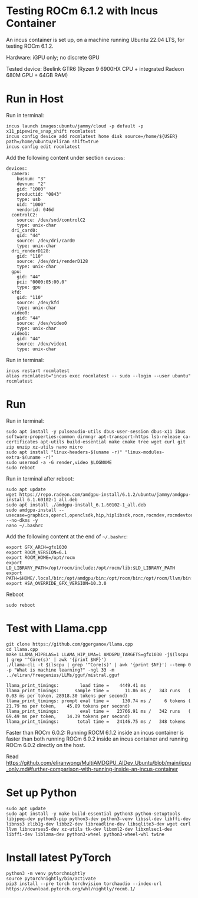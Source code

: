 # Testing ROCm 6.1.2 with Incus Container

An incus container is set up, on a machine running Ubuntu 22.04 LTS, for testing ROCm 6.1.2.

Hardware: iGPU only; no discrete GPU

Tested device: Beelink GTR6 (Ryzen 9 6900HX CPU + integrated Radeon 680M GPU + 64GB RAM)

# Run in Host

Run in terminal:

```
incus launch images:ubuntu/jammy/cloud -p default -p x11_pipewire_snap_shift rocmlatest
incus config device add rocmlatest home disk source=/home/${USER} path=/home/ubuntu/eliran shift=true
incus config edit rocmlatest
```

Add the following content under section `devices`:

```
devices:
  camera:
    busnum: "3"
    devnum: "2"
    gid: "1000"
    productid: "0843"
    type: usb
    uid: "1000"
    vendorid: 046d
  controlC2:
    source: /dev/snd/controlC2
    type: unix-char
  dri_card0:
    gid: "44"
    source: /dev/dri/card0
    type: unix-char
  dri_renderD128:
    gid: "110"
    source: /dev/dri/renderD128
    type: unix-char
  gpu:
    gid: "44"
    pci: "0000:05:00.0"
    type: gpu
  kfd:
    gid: "110"
    source: /dev/kfd
    type: unix-char
  video0:
    gid: "44"
    source: /dev/video0
    type: unix-char
  video1:
    gid: "44"
    source: /dev/video1
    type: unix-char
```

Run in terminal:

```
incus restart rocmlatest
alias rocmlatest="incus exec rocmlatest -- sudo --login --user ubuntu"
rocmlatest
```

# Run

Run in terminal:

```
sudo apt install -y pulseaudio-utils dbus-user-session dbus-x11 ibus software-properties-common dirmngr apt-transport-https lsb-release ca-certificates apt-utils build-essential make cmake tree wget curl git zip unzip xz-utils nano micro
sudo apt install "linux-headers-$(uname -r)" "linux-modules-extra-$(uname -r)"
sudo usermod -a -G render,video $LOGNAME
sudo reboot
```

Run in terminal after reboot:

```
sudo apt update
wget https://repo.radeon.com/amdgpu-install/6.1.2/ubuntu/jammy/amdgpu-install_6.1.60102-1_all.deb
sudo apt install ./amdgpu-install_6.1.60102-1_all.deb
sudo amdgpu-install --usecase=graphics,opencl,openclsdk,hip,hiplibsdk,rocm,rocmdev,rocmdevtools,lrt,mllib,mlsdk,openmpsdk,multimedia,multimediasdk --no-dkms -y
nano ~/.bashrc
```

Add the following content at the end of `~/.bashrc`:

```
export GFX_ARCH=gfx1030
export ROCM_VERSION=6.1
export ROCM_HOME=/opt/rocm
export LD_LIBRARY_PATH=/opt/rocm/include:/opt/rocm/lib:$LD_LIBRARY_PATH
export PATH=$HOME/.local/bin:/opt/amdgpu/bin:/opt/rocm/bin:/opt/rocm/llvm/bin:/opt/rocm/libexec/amdsmi_cli:$PATH
export HSA_OVERRIDE_GFX_VERSION=10.3.0
```

Reboot

```
sudo reboot
```

# Test with Llama.cpp

```
git clone https://github.com/ggerganov/llama.cpp
cd llama.cpp
make LLAMA_HIPBLAS=1 LLAMA_HIP_UMA=1 AMDGPU_TARGETS=gfx1030 -j$(lscpu | grep '^Core(s)' | awk '{print $NF}')
./llama-cli -t $(lscpu | grep '^Core(s)' | awk '{print $NF}') --temp 0 -p "What is machine learning?" -ngl 33 -m ../eliran/freegenius/LLMs/gguf/mistral.gguf
```

```
llama_print_timings:        load time =    4449.41 ms
llama_print_timings:      sample time =      11.86 ms /   343 runs   (    0.03 ms per token, 28918.30 tokens per second)
llama_print_timings: prompt eval time =     130.74 ms /     6 tokens (   21.79 ms per token,    45.89 tokens per second)
llama_print_timings:        eval time =   23766.91 ms /   342 runs   (   69.49 ms per token,    14.39 tokens per second)
llama_print_timings:       total time =   24146.75 ms /   348 tokens
```

Faster than ROCm 6.0.2: Running ROCM 6.1.2 inside an incus container is faster than both running ROCm 6.0.2 inside an incus container and running ROCm 6.0.2 directly on the host.

Read https://github.com/eliranwong/MultiAMDGPU_AIDev_Ubuntu/blob/main/igpu_only.md#further-comparison-with-running-inside-an-incus-container

# Set up Python

```
sudo apt update
sudo apt install -y make build-essential python3 python-setuptools libjpeg-dev python3-pip python3-dev python3-venv libssl-dev libffi-dev libnss3 zlib1g-dev libbz2-dev libreadline-dev libsqlite3-dev wget curl llvm libncurses5-dev xz-utils tk-dev libxml2-dev libxmlsec1-dev libffi-dev liblzma-dev python3-wheel python3-wheel-whl twine
```

# Install latest PyTorch

```
python3 -m venv pytorchnightly
source pytorchnightly/bin/activate
pip3 install --pre torch torchvision torchaudio --index-url https://download.pytorch.org/whl/nightly/rocm6.1/
```
